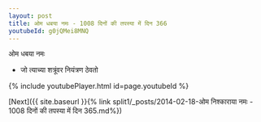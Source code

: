 ```yaml
---
layout: post
title: ओम धबया नमः - 1008 दिनों की तपस्या में दिन 366
youtubeId: g0jQMei8MNQ
---
```

 
 
 ओम धबया नमः  
 
 -  जो त्याच्या शत्रूंवर नियंत्रण ठेवतो 
 
  
 
  
 
 
 
 
 
 


{% include youtubePlayer.html id=page.youtubeId %}
 
[Next]({{ site.baseurl }}{% link  split1/_posts/2014-02-18-ओम निश्काराया नमः - 1008 दिनों की तपस्या में दिन 365.md%})
 
